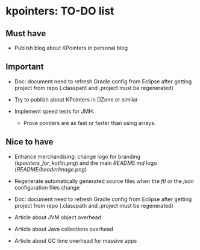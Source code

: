 # kpointers: TO-DO list

## Must have

- Publish blog about KPointers in personal blog

## Important

- Doc: document need to refresh Gradle config from Eclipse after getting project from repo (.classpaht and .project must be regenerated)

- Try to publish about KPointers in DZone or similar

- Implement speed tests for JMH:

  - Prove pointers are as fast or faster than using arrays.

## Nice to have

- Enhance merchandising: change logo for branding (_kpointers_for_kotlin.png_) and the main _README.md_ logo (_README/headerImage.png_)

- Regenerate automatically generated source files when the _ftl_ or the _json_ configuration files change

- Doc: document need to refresh Gradle config from Eclipse after getting project from repo (.classpath and .project must be regenerated)

- Article about JVM object overhead

- Article about Java collections overhead

- Article about GC time overhead for massive apps
